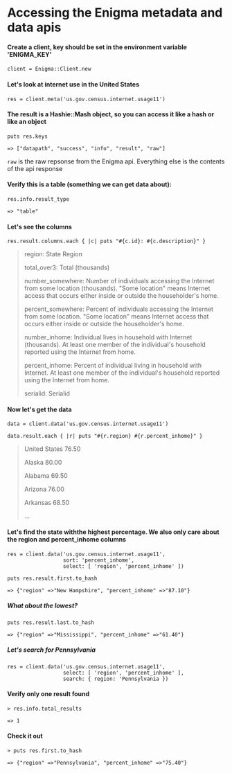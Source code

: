 # Accessing the Enigma metadata and data apis

#### Create a client, key should be set in the environment variable 'ENIGMA_KEY'

    client = Enigma::Client.new

#### Let's look at internet use in the United States

    res = client.meta('us.gov.census.internet.usage11')

#### The result is a Hashie::Mash object, so you can access it like a hash or like an object

    puts res.keys

    => ["datapath", "success", "info", "result", "raw"]

`raw` is the raw repsonse from the Enigma api. Everything else is
the contents of the api response

#### Verify this is a table (something we can get data about):

    res.info.result_type

    => "table"

#### Let's see the columns

    res.result.columns.each { |c| puts "#{c.id}: #{c.description}" }

> region: State Region
>
> total_over3: Total (thousands)
>
> number_somewhere: Number of individuals accessing the Internet from some location (thousands). "Some location" means Internet access that occurs either inside or outside the householder's home.
>
> percent_somewhere: Percent of individuals accessing the Internet from some location. "Some location" means Internet access that occurs either inside or outside the householder's home.
>
> number_inhome: Individual lives in household with Internet (thousands). At least one member of the individual's household reported using the Internet from home.
>
> percent_inhome: Percent of individual living in household with Internet. At least one member of the individual's household reported using the Internet from home.
>
> serialid: Serialid

#### Now let's get the data

    data = client.data('us.gov.census.internet.usage11')

    data.result.each { |r| puts "#{r.region} #{r.percent_inhome}" }

> United States 76.50
>
> Alaska 80.00
>
> Alabama 69.50
>
> Arizona 76.00
>
> Arkansas 68.50
>
> ...

#### Let's find the state withthe highest percentage. We also only care about the region and percent_inhome columns

    res = client.data('us.gov.census.internet.usage11',
                      sort: 'percent_inhome',
                      select: [ 'region', 'percent_inhome' ])

    puts res.result.first.to_hash

    => {"region" =>"New Hampshire", "percent_inhome" =>"87.10"}

##### What about the lowest?

    puts res.result.last.to_hash

    => {"region" =>"Mississippi", "percent_inhome" =>"61.40"}

##### Let's search for Pennsylvania

    res = client.data('us.gov.census.internet.usage11',
                      select: [ 'region', 'percent_inhome' ],
                      search: { region: 'Pennsylvania })

#### Verify only one result found

    > res.info.total_results

    => 1

#### Check it out

    > puts res.first.to_hash

    => {"region" =>"Pennsylvania", "percent_inhome" =>"75.40"}
